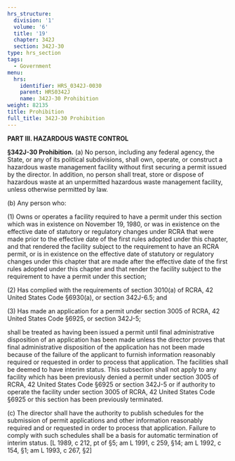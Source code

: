 ```yaml
---
hrs_structure:
  division: '1'
  volume: '6'
  title: '19'
  chapter: 342J
  section: 342J-30
type: hrs_section
tags:
  - Government
menu:
  hrs:
    identifier: HRS_0342J-0030
    parent: HRS0342J
    name: 342J-30 Prohibition
weight: 82135
title: Prohibition
full_title: 342J-30 Prohibition
---
```

**PART III. HAZARDOUS WASTE CONTROL**

**§342J-30 Prohibition.** (a) No person, including any federal agency, the State, or any of its political subdivisions, shall own, operate, or construct a hazardous waste management facility without first securing a permit issued by the director. In addition, no person shall treat, store or dispose of hazardous waste at an unpermitted hazardous waste management facility, unless otherwise permitted by law.

(b) Any person who:

(1) Owns or operates a facility required to have a permit under this section which was in existence on November 19, 1980, or was in existence on the effective date of statutory or regulatory changes under RCRA that were made prior to the effective date of the first rules adopted under this chapter, and that rendered the facility subject to the requirement to have an RCRA permit, or is in existence on the effective date of statutory or regulatory changes under this chapter that are made after the effective date of the first rules adopted under this chapter and that render the facility subject to the requirement to have a permit under this section;

(2) Has complied with the requirements of section 3010(a) of RCRA, 42 United States Code §6930(a), or section 342J-6.5; and

(3) Has made an application for a permit under section 3005 of RCRA, 42 United States Code §6925, or section 342J-5;

shall be treated as having been issued a permit until final administrative disposition of an application has been made unless the director proves that final administrative disposition of the application has not been made because of the failure of the applicant to furnish information reasonably required or requested in order to process that application. The facilities shall be deemed to have interim status. This subsection shall not apply to any facility which has been previously denied a permit under section 3005 of RCRA, 42 United States Code §6925 or section 342J-5 or if authority to operate the facility under section 3005 of RCRA, 42 United States Code §6925 or this section has been previously terminated.

(c) The director shall have the authority to publish schedules for the submission of permit applications and other information reasonably required and or requested in order to process that application. Failure to comply with such schedules shall be a basis for automatic termination of interim status. [L 1989, c 212, pt of §5; am L 1991, c 259, §14; am L 1992, c 154, §1; am L 1993, c 267, §2]